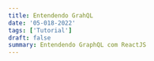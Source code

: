 ```yaml
---
title: Entendendo GrahQL
date: '05-018-2022'
tags: ['Tutorial']
draft: false
summary: Entendendo GraphQL com ReactJS
---
```

